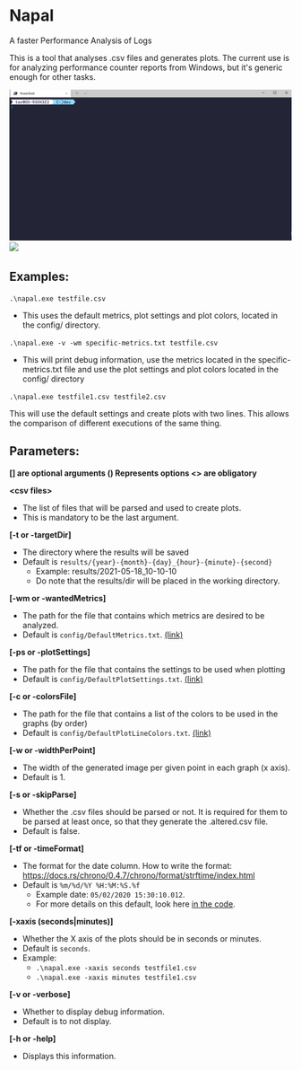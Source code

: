 
# Napal

A faster Performance Analysis of Logs

This is a tool that analyses .csv files and generates plots. The current use is for analyzing performance counter reports from Windows, but it's generic enough for other tasks.

![](powershell-usage.gif)
![](html-viewing.gif)

## Examples:

`.\napal.exe testfile.csv`

- This uses the default metrics, plot settings and plot colors, located in the config/ directory.

`.\napal.exe -v -wm specific-metrics.txt testfile.csv`

 - This will print debug information, use the metrics located in the specific-metrics.txt file and use the plot settings and plot colors located in the config/ directory

`.\napal.exe testfile1.csv testfile2.csv`

This will use the default settings and create plots with two lines. This allows the comparison of different executions of the same thing.
  

## Parameters:

**[] are optional arguments
() Represents options
<> are obligatory**


**\<csv files>**
- The list of files that will be parsed and used to create plots.
- This is mandatory to be the last argument.

**[-t or -targetDir]**
- The directory where the results will be saved
- Default is `results/{year}-{month}-{day}_{hour}-{minute}-{second}`
	- Example: results/2021-05-18_10-10-10
	- Do note that the results/dir will be placed in the working directory.

**[-wm or -wantedMetrics]**
- The path for the file that contains which metrics are desired to be analyzed.
- Default is `config/DefaultMetrics.txt`. [(link)](<config/DefaultMetrics.txt>)

**[-ps or -plotSettings]**
- The path for the file that contains the settings to be used when plotting
- Default is `config/DefaultPlotSettings.txt`. [(link)](<config/DefaultPlotSettings.txt>)

**[-c or -colorsFile]**
- The path for the file that contains a list of the colors to be used in the graphs (by order)
- Default is `config/DefaultPlotLineColors.txt`. [(link)](<config/DefaultPlotLineColors.txt>)

**[-w or -widthPerPoint]**
- The width of the generated image per given point in each graph (x axis).
- Default is 1.

**[-s or -skipParse]**
- Whether the .csv files should be parsed or not. It is required for them to be parsed at least once, so that they generate the .altered.csv file.
- Default is false.

**[-tf or -timeFormat]**
- The format for the date column. How to write the format: https://docs.rs/chrono/0.4.7/chrono/format/strftime/index.html
- Default is `%m/%d/%Y %H:%M:%S.%f`
	- Example date: `05/02/2020 15:30:10.012`.
	- For more details on this default, look here [in the code](<src/parameters.rs>).

**[-xaxis (seconds|minutes)]**
- Whether the X axis of the plots should be in seconds or minutes.
- Default is `seconds`.
- Example: 
	- `.\napal.exe -xaxis seconds testfile1.csv`
	- `.\napal.exe -xaxis minutes testfile1.csv`

**[-v or -verbose]**
- Whether to display debug information.
- Default is to not display.

**[-h or -help]**
- Displays this information.


